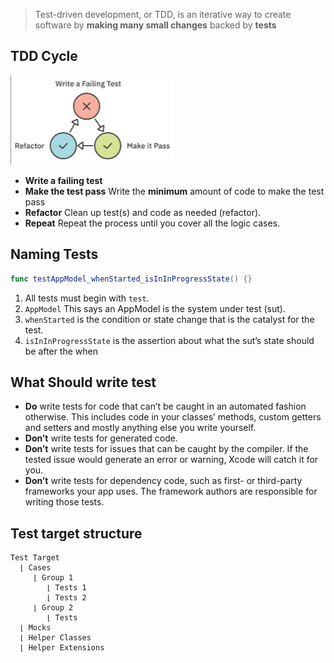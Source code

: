 > Test-driven development, or TDD, is an iterative way to create software by **making many small changes** backed by **tests**
## TDD Cycle
![](./attachments/TDD_cycle.png)

* **Write a failing test**
*  **Make the test pass**
	Write the **minimum** amount of code to make the test pass
* **Refactor**
	Clean up test(s) and code as needed (refactor).
* **Repeat**
	Repeat the process until you cover all the logic cases.
## Naming Tests
``` Swift
func testAppModel_whenStarted_isInInProgressState() {}
```
1) All tests must begin with `test`.
2) `AppModel` This says an AppModel is the system under test (sut).
3) `whenStarted` is the condition or state change that is the catalyst for the test.
4) `isInInProgressState` is the assertion about what the sut’s state should be after the when
## What Should write test
* **Do** write tests for code that can’t be caught in an automated fashion otherwise. This includes code in your classes’ methods, custom getters and setters and mostly anything else you write yourself.
* **Don’t** write tests for generated code. 
* **Don’t** write tests for issues that can be caught by the compiler. If the tested issue would generate an error or warning, Xcode will catch it for you.
* **Don’t** write tests for dependency code, such as first- or third-party frameworks your app uses. The framework authors are responsible for writing those tests. 
## Test target structure
```
Test Target
  ⌊ Cases
     ⌊ Group 1
        ⌊ Tests 1
        ⌊ Tests 2
     ⌊ Group 2
        ⌊ Tests
  ⌊ Mocks
  ⌊ Helper Classes
  ⌊ Helper Extensions
```
